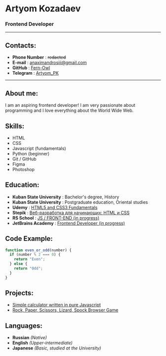# Artyom Kozadaev

### Frontend Developer

---

## Contacts:

- **Phone Number** : ~~redacted~~
- **E-mail** : anaximandrosiii@gmail.com
- **GitHub** : [Fern-Owl](https://github.com/Fern-Owl)
- **Telegram** : [Artyom_PK](https://t.me/Artyom_PK)

---

## About me:

I am an aspiring frontend developer!
I am very passionate about programming and I love everything about the World Wide Web.

## Skills:

- HTML
- CSS
- Javascript (fundamentals)
- Python (beginner)
- Git / GitHub
- Figma
- Photoshop

## Education:

- **Kuban State University** : Bachelor's degree, History
- **Kuban State University** : Postgraduate education, Oriental studies
- **Udemy** : [HTML5 and CSS3 Fundamentals](https://www.udemy.com/course/html5-fundamentals-for-beginners/)
- **Stepik** : [Веб-разработка для начинающих: HTML и CSS](https://stepik.org/course/38218/info)
- **RS School** : [JS / FRONT-END (in progress)](https://rs.school/)
- **JetBrains Academy** : [Frontend Developer (in progress)](https://hyperskill.org/tracks)

## Code Example:

```javascript
function even_or_odd(number) {
  if (number % 2 === 0) {
    return "Even";
  } else {
    return "Odd";
  }
}
```

## Projects:

- [Simple calculator written in pure Javascript](https://github.com/Fern-Owl/GFM_Calculator)
- [Rock, Paper, Scissors, Lizard, Spock Browser Game](https://github.com/Fern-Owl/GFM_RPSLS_Game)

## Languages:

- **Russian** _(Native)_
- **English** _(Upper-intermediate)_
- **Japanese** _(Basic, studied at the University)_
